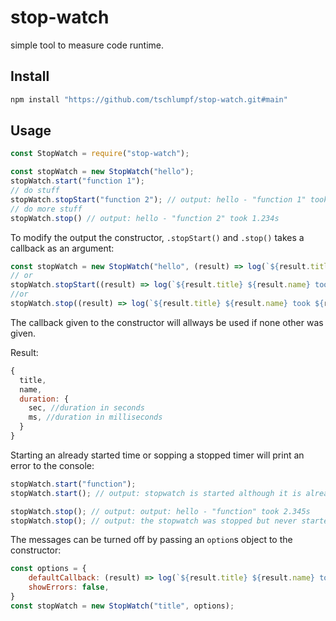 # stop-watch
simple tool to measure code runtime.

## Install
```sh
npm install "https://github.com/tschlumpf/stop-watch.git#main"
```
## Usage
```javascript
const StopWatch = require("stop-watch");

const stopWatch = new StopWatch("hello");
stopWatch.start("function 1");
// do stuff
stopWatch.stopStart("function 2"); // output: hello - "function 1" took 1.234s
// do more stuff
stopWatch.stop() // output: hello - "function 2" took 1.234s
```

To modify the output the constructor, `.stopStart()` and `.stop()` takes a callback as an argument:
```javascript
const stopWatch = new StopWatch("hello", (result) => log(`${result.title} ${result.name} took ${result.duration.sec}s`));
// or
stopWatch.stopStart((result) => log(`${result.title} ${result.name} took ${result.duration.sec}s`));
//or
stopWatch.stop((result) => log(`${result.title} ${result.name} took ${result.duration.sec}s`));
```
The callback given to the constructor will allways be used if none other was given.

Result:
```javascript
{
  title,
  name,
  duration: {
    sec, //duration in seconds
    ms, //duration in milliseconds
  }
}
```

Starting an already started time or sopping a stopped timer will print an error to the console:
```javascript
stopWatch.start("function");
stopWatch.start(); // output: stopwatch is started although it is already running. it will be restarted.

stopWatch.stop(); // output: output: hello - "function" took 2.345s
stopWatch.stop(); // output: the stopwatch was stopped but never started.
```
The messages can be turned off by passing an `option`s object to the constructor:
```javascript
const options = {
    defaultCallback: (result) => log(`${result.title} ${result.name} took ${result.duration.sec}s`),
    showErrors: false,
}
const stopWatch = new StopWatch("title", options);
```

